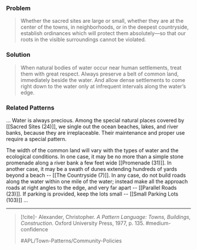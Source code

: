 ### Problem
>Whether the sacred sites are large or small, whether they are at the center of the towns, in neighborhoods, or in the deepest countryside, establish ordinances which will protect them absolutely—so that our roots in the visible surroundings cannot be violated.

### Solution
>When natural bodies of water occur near human settlements, treat them with great respect. Always preserve a belt of common land, immediately beside the water. And allow dense settlements to come right down to the water only at infrequent intervals along the water’s edge.

### Related Patterns
... Water is always precious. Among the special natural places covered by [[Sacred Sites (24)]], we single out the ocean beaches, lakes, and river banks, because they are irreplaceable. Their maintenance and proper use require a special pattern.

The width of the common land will vary with the types of water and the ecological conditions. In one case, it may be no more than a simple stone promenade along a river bank a few feet wide [[Promenade (31)]]. In another case, it may be a swath of dunes extending hundreds of yards beyond a beach -- [[The Countryside (7)]]. In any case, do not build roads along the water within one mile of the water; instead make all the approach roads at right angles to the edge, and very far apart -- [[Parallel Roads (23)]]. If parking is provided, keep the lots small -- [[Small Parking Lots (103)]] ...

---

> [!cite]- Alexander, Christopher. _A Pattern Language: Towns, Buildings, Construction_. Oxford University Press, 1977, p. 135.
> #medium-confidence
>
> #APL/Town-Patterns/Community-Policies
